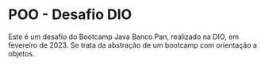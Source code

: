 # POO - Desafio DIO

Este é um desafio do Bootcamp Java Banco Pan, realizado na DIO, em fevereiro de 2023.
Se trata da abstração de um bootcamp com orientação a objetos.

